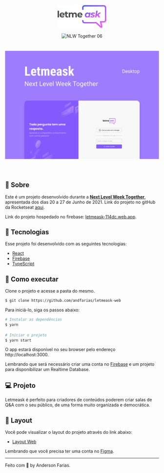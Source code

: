 <p align="center">
  <img alt="Letmeask" src=".github/logo.svg" width="160px">
</p>

<p align="center">
  <img src="https://img.shields.io/static/v1?label=NLW&message=06&color=8257E5&labelColor=000000" alt="NLW Together 06" />
  
</p>

<h1 align="center">
    <img alt="Letmeask" src=".github/cover.svg" />
</h1>

<br>

## 📝 Sobre

Este é um projeto desenvolvido durante a **[Next Level Week Together](https://nextlevelweek.com/)**, apresentada dos dias 20 a 27 de Junho de 2021. Link do projeto no gitHub da Rocketseat [aqui](https://github.com/andfarias/nlw-06-reactjs).

Link do projeto hospedado no firebase: [letmeask-114dc.web.app](https://letmeask-114dc.web.app/).

## 🧪 Tecnologias

Esse projeto foi desenvolvido com as seguintes tecnologias:

- [React](https://reactjs.org)
- [Firebase](https://firebase.google.com/)
- [TypeScript](https://www.typescriptlang.org/)

## 🚀 Como executar

Clone o projeto e acesse a pasta do mesmo.

```bash
$ git clone https://github.com/andfarias/letmeask-web
```

Para iniciá-lo, siga os passos abaixo:
```bash
# Instalar as dependências
$ yarn

# Iniciar o projeto
$ yarn start
```
O app estará disponível no seu browser pelo endereço http://localhost:3000.

Lembrando que será necessário criar uma conta no [Firebase](https://firebase.google.com/) e um projeto para disponibilizar um Realtime Database.

## 💻 Projeto

Letmeask é perfeito para criadores de conteúdos poderem criar salas de Q&A com o seu público, de uma forma muito organizada e democrática. 


## 🔖 Layout

Você pode visualizar o layout do projeto através do link abaixo:

- [Layout Web](https://www.figma.com/community/file/1009824839797878169/Letmeask) 

Lembrando que você precisa ter uma conta no [Figma](http://figma.com/).

---

Feito com 💜 by Anderson Farias.